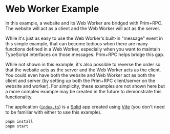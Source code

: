 # Web Worker Example

<!-- [![Open in StackBlitz](https://developer.stackblitz.com/img/open_in_stackblitz_small.svg)](https://stackblitz.com/github/doseofted/prim-rpc-examples/tree/main/web-worker) -->

In this example, a website and its Web Worker are bridged with Prim+RPC. The
website will act as a client and the Web Worker will act as the server.

While it's just as easy to use the Web Worker's built-in "message" event in this
simple example, that can become tedious when there are many functions defined in
a Web Worker, especially when you want to maintain TypeScript interfaces on
those messages. Prim+RPC helps bridge this gap.

While not shown in this example, it's also possible to reverse the order so that
the website acts as the server and the Web Worker acts as the client. You could
even have both the website and Web Worker act as both the client and server (by
setting up both the Prim+RPC client/server on the website and worker). For
simplicity, these examples are not shown here but a more complex example may be
created in the future to demonstrate this functionality.

The application ([`index.ts`](./index.tsx)) is a
[Solid](https://github.com/solidjs/solid) app created using
[Vite](https://github.com/vitejs/vite) (you don't need to be familiar with
either to use this example).

```zsh
pnpm install
pnpm start
```
